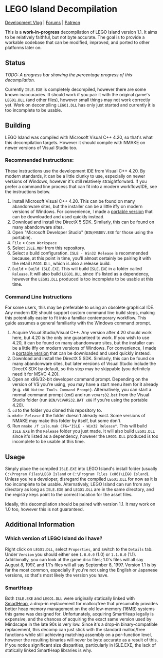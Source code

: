 # LEGO Island Decompilation

[Development Vlog](https://www.youtube.com/playlist?list=PLbpl-gZkNl2COf_bB6cfgTapD5WduAfPz) | [Forums](https://forum.mattkc.com/viewforum.php?f=1) | [Patreon](https://www.patreon.com/mattkc)
  
This is a **work-in-progress** decompilation of LEGO Island version 1.1. It aims to be relatively faithful, but not byte accurate. The goal is to provide a workable codebase that can be modified, improved, and ported to other platforms later on.

## Status

*TODO: A progress bar showing the percentage progress of this decompilation.*

Currently `ISLE.EXE` is completely decompiled, however there are some known inaccuracies. It should work if you pair it with the original game's `LEGO1.DLL` (and other files), however small things may not work correctly yet. Work on decompiling `LEGO1.DLL` has only just started and currently it is too incomplete to be usable.

## Building

LEGO Island was compiled with Microsoft Visual C++ 4.20, so that's what this decompilation targets. However it should compile with NMAKE on newer versions of Visual Studio too.

### Recommended Instructions:

These instructions use the development IDE from Visual C++ 4.20. By modern standards, it can be a little clunky to use, especially on newer versions of Windows, however it's still relatively straightforward. If you prefer a command line process that can fit into a modern workflow/IDE, see the instructions below.

1. Install Microsoft Visual C++ 4.20. This can be found on many abandonware sites, but the installer can be a little iffy on modern versions of Windows. For convenience, I made a [portable version](https://github.com/itsmattkc/msvc420) that can be downloaded and used quickly instead.
2. Download and install the DirectX 5 SDK. Similarly, this can be found on many abandonware sites.
3. Open "Microsoft Developer Studio" (`BIN/MSDEV.EXE` for those using the portable).
4. `File` > `Open Workspace`
5. Select `ISLE.MDP` from this repository.
6. Select a build configuration. `ISLE - Win32 Release` is recommended because, at this point in time, you'll almost certainly be pairing it with the retail `LEGO1.DLL`, which is also a release build.
7. `Build` > `Build ISLE.EXE`. This will build `ISLE.EXE` in a folder called `Release`. It will also build `LEGO1.DLL` since it's listed as a dependency, however the `LEGO1.DLL` produced is too incomplete to be usable at this time.

### Command Line Instructions

For some users, this may be preferable to using an obsolete graphical IDE. Any modern IDE should support custom command line build steps, making this potentially easier to fit into a familiar contemporary workflow. This guide assumes a general familiarity with the Windows command prompt.

1. Acquire Visual Studio/Visual C++. Any version after 4.20 should work here, but 4.20 is the only one guaranteed to work. If you wish to use 4.20, it can be found on many abandonware sites, but the installer can be a little iffy on modern versions of Windows. For convenience, I made a [portable version](https://github.com/itsmattkc/msvc420) that can be downloaded and used quickly instead.
2. Download and install the DirectX 5 SDK. Similarly, this can be found on many abandonware sites, but later versions of Visual Studio include the DirectX SDK by default, so this step may be skippable (you definitely need it for MSVC 4.20).
3. Open an x86/32-bit developer command prompt. Depending on the version of VS you're using, you may have a start menu item for it already (e.g. `x86 Native Tools Command Prompt`). Alternatively, you can start a normal command prompt (`cmd`) and run `vcvars32.bat` from the Visual Studio folder (run `BIN/VCVARS32.BAT x86` if you're using the portable 4.20).
4. `cd` to the folder you cloned this repository to.
5. `mkdir Release` if the folder doesn't already exist. Some versions of NMAKE may make this folder by itself, but some don't.
6. Run `nmake /f isle.mak CFG="ISLE - Win32 Release"`. This will build `ISLE.EXE` in the `Release` folder you just made. It will also build `LEGO1.DLL` since it's listed as a dependency, however the `LEGO1.DLL` produced is too incomplete to be usable at this time.

## Usage

Simply place the compiled `ISLE.EXE` into LEGO Island's install folder (usually `C:\Program Files\LEGO Island` or `C:\Program Files (x86)\LEGO Island`). Unless you're a developer, disregard the compiled `LEGO1.DLL` for now as it is too incomplete to be usable. Alternatively, LEGO Island can run from any directory as long as `ISLE.EXE` and `LEGO1.DLL` are in the same directory, and the registry keys point to the correct location for the asset files.

Ideally, this decompilation should be paired with version 1.1. It may work on 1.0 too, however this is not guaranteed.

## Additional Information

### Which version of LEGO Island do I have?

Right click on `LEGO1.DLL`, select `Properties`, and switch to the `Details` tab. Under `Version` you should either see `1.0.0.0` (1.0) or `1.1.0.0` (1.1). Additionally, you can look at the game disc files; 1.0's files will all say August 8, 1997, and 1.1's files will all say September 8, 1997. Version 1.1 is by far the most common, especially if you're not using the English or Japanese versions, so that's most likely the version you have.

### SmartHeap

Both `ISLE.EXE` and `LEGO1.DLL` were originally statically linked with [SmartHeap](http://www.microquill.com/smartheap/sh_tspec.htm), a drop-in replacement for malloc/free that presumably provides better heap memory management on the old low-memory (16MB) systems this game was designed for. Unfortunately, acquiring SmartHeap legally is expensive, and the chances of acquiring the exact same version used by Mindscape in the late 90s is very low. Since it's a drop-in binary-compatible replacement, this decomp can just stick with the standard malloc/free functions while still achieving matching assembly on a per-function level, however the resulting binaries will never be byte accurate as a result of this. If you notice significant size disparities, particularly in ISLE.EXE, the lack of statically linked SmartHeap libraries is why.
